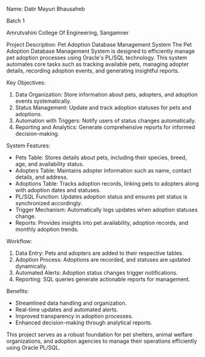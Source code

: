 Name: Datir Mayuri Bhausaheb

Batch 1

Amrutvahini College Of Engineering, Sangamner
 
Project Description: Pet Adoption Database Management System
    The Pet Adoption Database Management System is designed to efficiently manage pet adoption processes using Oracle's PL/SQL technology. This system automates core tasks such as tracking available pets, managing adopter details, recording adoption events, and generating insightful reports.

Key Objectives:
1. Data Organization: Store information about pets, adopters, and adoption events systematically.
2. Status Management: Update and track adoption statuses for pets and adoptions.
3. Automation with Triggers: Notify users of status changes automatically.
4. Reporting and Analytics: Generate comprehensive reports for informed decision-making.

System Features:
- Pets Table: Stores details about pets, including their species, breed, age, and availability status.
- Adopters Table: Maintains adopter information such as name, contact details, and address.
- Adoptions Table: Tracks adoption records, linking pets to adopters along with adoption dates and statuses.
- PL/SQL Function: Updates adoption status and ensures pet status is synchronized accordingly.
- Trigger Mechanism: Automatically logs updates when adoption statuses change.
- Reports: Provides insights into pet availability, adoption records, and monthly adoption trends.

Workflow:
1. Data Entry: Pets and adopters are added to their respective tables.
2. Adoption Process: Adoptions are recorded, and statuses are updated dynamically.
3. Automated Alerts: Adoption status changes trigger notifications.
4. Reporting: SQL queries generate actionable reports for management.

Benefits:
- Streamlined data handling and organization.
- Real-time updates and automated alerts.
- Improved transparency in adoption processes.
- Enhanced decision-making through analytical reports.

This project serves as a robust foundation for pet shelters, animal welfare organizations, and adoption agencies to manage their operations efficiently using Oracle PL/SQL.
